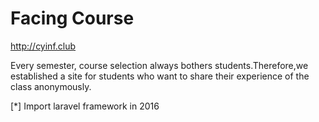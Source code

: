 Facing Course
======

http://cyinf.club

Every semester, course selection always bothers students.Therefore,we established a site for students who want to share their experience of the class anonymously.


[*] Import laravel framework in 2016
